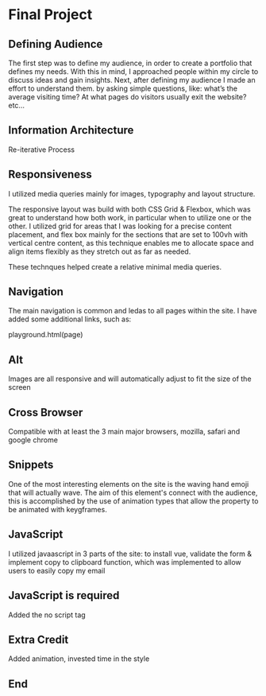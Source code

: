 # Final Project

## Defining Audience

The first step was to define my audience, in order to create a portfolio that defines my needs. With this in mind, I approached people within my circle to discuss ideas and gain insights. Next, after defining my audience I made an effort to understand them. by asking simple questions, like: what’s the average visiting time? At what pages do visitors usually exit the website? etc…


## Information Architecture

Re-iterative Process


## Responsiveness

I utilized media queries mainly for images, typography and layout structure.  

The responsive layout was build with both CSS Grid & Flexbox, which was great to understand how both work, in particular when to utilize one or the other. I utilized grid for areas that I was looking for a precise content placement, and flex box mainly for the sections that are set to 100vh with vertical centre content, as this technique enables me to allocate space and align items flexibly as they stretch out as far as needed.

These technques helped create a relative minimal media queries.


## Navigation

The main navigation is common and ledas to all pages within the site.
I have added some additional links, such as:

playground.html(page)


## Alt

Images are all responsive and will automatically adjust to fit the size of the screen


## Cross Browser
Compatible with at least the 3 main major browsers, mozilla, safari and google chrome

## Snippets

One of the most interesting elements on the site is the waving hand emoji that will actually wave. The aim of this element's connect with the audience, this is accomplished by the use of animation types that allow the property to be animated with keygframes.


## JavaScript

I utilized javaascript in 3 parts of the site: to install vue, validate the form & implement copy to clipboard function, which was implemented to allow users to easily copy my email


##  JavaScript is required
Added the no script tag


## Extra Credit

Added animation, invested time in the style

##  End



